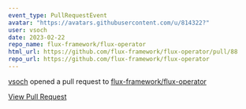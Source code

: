 ```yaml
---
event_type: PullRequestEvent
avatar: "https://avatars.githubusercontent.com/u/814322?"
user: vsoch
date: 2023-02-22
repo_name: flux-framework/flux-operator
html_url: https://github.com/flux-framework/flux-operator/pull/88
repo_url: https://github.com/flux-framework/flux-operator
---
```


<a href='https://github.com/vsoch' target='_blank'>vsoch</a> opened a pull request to <a href='https://github.com/flux-framework/flux-operator' target='_blank'>flux-framework/flux-operator</a>

<a href='https://github.com/flux-framework/flux-operator/pull/88' target='_blank'>View Pull Request</a>